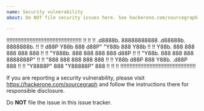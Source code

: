 ```yaml
---
name: Security vulnerability
about: Do NOT file security issues here. See hackerone.com/sourcegraph instead.

---
```


!!!!!!!!!!!!!!!!!!!!!!!!!!!!!!!!!!!!!!!!!!!!!!!!!
!!                                             !!
!!  .d8888b. 88888888888 .d88888b.  8888888b.  !!
!! d88P  Y88b    888    d88P" "Y88b 888   Y88b !!
!! Y88b.         888    888     888 888    888 !!
!!  "Y888b.      888    888     888 888   d88P !!
!!     "Y88b.    888    888     888 8888888P"  !!
!!       "888    888    888     888 888        !!
!! Y88b  d88P    888    Y88b. .d88P 888        !!
!!  "Y8888P"     888     "Y88888P"  888        !!
!!                                             !!
!!!!!!!!!!!!!!!!!!!!!!!!!!!!!!!!!!!!!!!!!!!!!!!!!

If you are reporting a security vulnerability, please visit https://hackerone.com/sourcegraph and
follow the instructions there for responsible disclosure.

Do **NOT** file the issue in this issue tracker.
